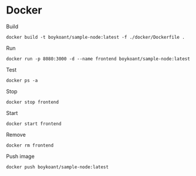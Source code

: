 # Docker

Build
```
docker build -t boykoant/sample-node:latest -f ./docker/Dockerfile .
```

Run
```
docker run -p 8080:3000 -d --name frontend boykoant/sample-node:latest
```

Test
```
docker ps -a
```

Stop
```
docker stop frontend
```

Start
```
docker start frontend
```

Remove
```
docker rm frontend
```

Push image
```
docker push boykoant/sample-node:latest
```